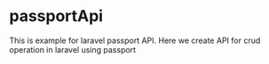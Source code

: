 # passportApi
This is example for laravel passport API. Here we create API for crud operation in laravel using passport
